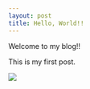 ```yaml
---
layout: post
title: Hello, World!!
---
```


Welcome to my blog!!

This is my first post.

![](https://tugofweb.files.wordpress.com/2015/04/language.png)
